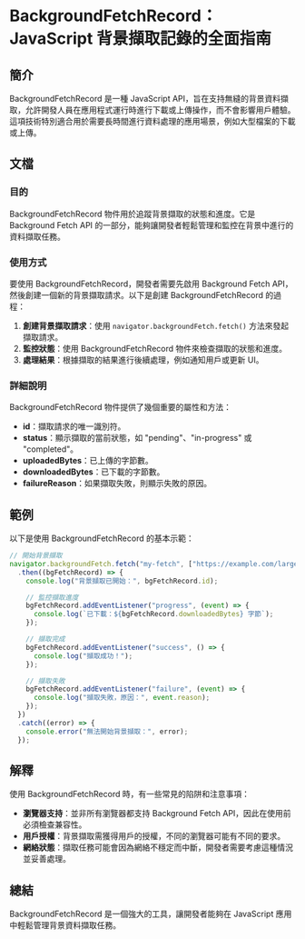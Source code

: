 <!--
Meta Description: # BackgroundFetchRecord：JavaScript 背景擷取記錄的全面指南 ## 簡介 BackgroundFetchRecord 是一種 JavaScript API，旨在支持無縫的背景資料擷取，允許開發人員在應用程式運行時進行下載或上傳操作，而不會影響用戶體驗。這項技術特別適合...
Meta Keywords: backgroundfetchrecord, fetch, bgfetchrecord, console, javascript
-->

# BackgroundFetchRecord：JavaScript 背景擷取記錄的全面指南

## 簡介
BackgroundFetchRecord 是一種 JavaScript API，旨在支持無縫的背景資料擷取，允許開發人員在應用程式運行時進行下載或上傳操作，而不會影響用戶體驗。這項技術特別適合用於需要長時間進行資料處理的應用場景，例如大型檔案的下載或上傳。

## 文檔
### 目的
BackgroundFetchRecord 物件用於追蹤背景擷取的狀態和進度。它是 Background Fetch API 的一部分，能夠讓開發者輕鬆管理和監控在背景中進行的資料擷取任務。

### 使用方式
要使用 BackgroundFetchRecord，開發者需要先啟用 Background Fetch API，然後創建一個新的背景擷取請求。以下是創建 BackgroundFetchRecord 的過程：

1. **創建背景擷取請求**：使用 `navigator.backgroundFetch.fetch()` 方法來發起擷取請求。
2. **監控狀態**：使用 BackgroundFetchRecord 物件來檢查擷取的狀態和進度。
3. **處理結果**：根據擷取的結果進行後續處理，例如通知用戶或更新 UI。

### 詳細說明
BackgroundFetchRecord 物件提供了幾個重要的屬性和方法：
- **id**：擷取請求的唯一識別符。
- **status**：顯示擷取的當前狀態，如 "pending"、"in-progress" 或 "completed"。
- **uploadedBytes**：已上傳的字節數。
- **downloadedBytes**：已下載的字節數。
- **failureReason**：如果擷取失敗，則顯示失敗的原因。

## 範例
以下是使用 BackgroundFetchRecord 的基本示範：

```javascript
// 開始背景擷取
navigator.backgroundFetch.fetch("my-fetch", ["https://example.com/large-file.zip"])
  .then((bgFetchRecord) => {
    console.log("背景擷取已開始：", bgFetchRecord.id);

    // 監控擷取進度
    bgFetchRecord.addEventListener("progress", (event) => {
      console.log(`已下載：${bgFetchRecord.downloadedBytes} 字節`);
    });

    // 擷取完成
    bgFetchRecord.addEventListener("success", () => {
      console.log("擷取成功！");
    });

    // 擷取失敗
    bgFetchRecord.addEventListener("failure", (event) => {
      console.log("擷取失敗，原因：", event.reason);
    });
  })
  .catch((error) => {
    console.error("無法開始背景擷取：", error);
  });
```

## 解釋
使用 BackgroundFetchRecord 時，有一些常見的陷阱和注意事項：
- **瀏覽器支持**：並非所有瀏覽器都支持 Background Fetch API，因此在使用前必須檢查兼容性。
- **用戶授權**：背景擷取需獲得用戶的授權，不同的瀏覽器可能有不同的要求。
- **網絡狀態**：擷取任務可能會因為網絡不穩定而中斷，開發者需要考慮這種情況並妥善處理。

## 總結
BackgroundFetchRecord 是一個強大的工具，讓開發者能夠在 JavaScript 應用中輕鬆管理背景資料擷取任務。